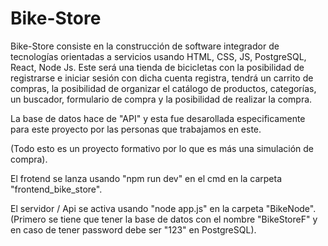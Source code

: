 # Bike-Store
Bike-Store consiste en la construcción de software integrador de tecnologías orientadas a servicios usando HTML, CSS, JS, PostgreSQL, React, Node Js.
Este será una tienda de bicicletas con la posibilidad de registrarse e iniciar sesión con dicha cuenta registra, tendrá un carrito de compras, la posibilidad de organizar el catálogo de productos, categorías, un buscador, formulario de compra y la posibilidad de realizar la compra.

La base de datos hace de "API" y esta fue desarollada especificamente para este proyecto por las personas que trabajamos en este.

(Todo esto es un proyecto formativo por lo que es más una simulación de compra).

El frotend se lanza usando "npm run dev" en el cmd en la carpeta "frontend_bike_store".

El servidor / Api se activa usando "node app.js" en la carpeta "BikeNode". (Primero se tiene que tener la base de datos con el nombre "BikeStoreF" y en caso de tener password debe ser "123" en PostgreSQL).

